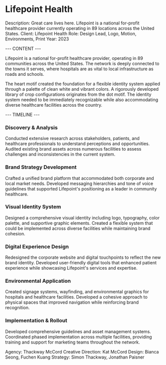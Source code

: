 # Lifepoint Health

Description: Great care lives here. Lifepoint is a national for-profit healthcare provider currently operating in 89 locations across the United States.
Client: Lifepoint Health
Role: Design Lead, Logo, Motion, Environments, Print
Year: 2023

--- CONTENT ---

Lifepoint is a national for-profit healthcare provider, operating in 89 communities across the United States. The network is deeply connected to the towns it serves, where hospitals are as vital to local infrastructure as roads and schools.

The heart motif created the foundation for a flexible identity system applied through a palette of clean white and vibrant colors. A rigorously developed library of crop configurations originates from the dot motif. The identity system needed to be immediately recognizable while also accommodating diverse healthcare facilities across the country.

--- TIMELINE ---

### Discovery & Analysis
Conducted extensive research across stakeholders, patients, and healthcare professionals to understand perceptions and opportunities. Audited existing brand assets across numerous facilities to assess challenges and inconsistencies in the current system.

### Brand Strategy Development
Crafted a unified brand platform that accommodated both corporate and local market needs. Developed messaging hierarchies and tone of voice guidelines that supported Lifepoint's positioning as a leader in community healthcare.

### Visual Identity System
Designed a comprehensive visual identity including logo, typography, color palette, and supportive graphic elements. Created a flexible system that could be implemented across diverse facilities while maintaining brand cohesion.

### Digital Experience Design
Redesigned the corporate website and digital touchpoints to reflect the new brand identity. Developed user-friendly digital tools that enhanced patient experience while showcasing Lifepoint's services and expertise.

### Environmental Application
Created signage systems, wayfinding, and environmental graphics for hospitals and healthcare facilities. Developed a cohesive approach to physical spaces that improved navigation while reinforcing brand recognition.

### Implementation & Rollout
Developed comprehensive guidelines and asset management systems. Coordinated phased implementation across multiple facilities, providing training and support for marketing teams throughout the network.

Agency: Thackway McCord
Creative Direction: Kat McCord
Design: Bianca Seong, Fuchen Kuang
Strategy: Simon Thackway, Jonathan Paisner